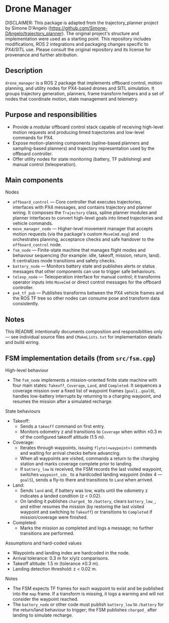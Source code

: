 # Drone Manager

DISCLAIMER:
This package is adapted from the trajectory_planner project by Simone D'Angelo (https://github.com/Simone-DAngelo/trajectory_planner).
The original project's structure and implementation were used as a starting point. This repository includes modifications, ROS 2 integrations and packaging changes specific to PX4/SITL use.
Please consult the original repository and its license for provenance and further attribution.

Description
-----------
`drone_manager` is a ROS 2 package that implements offboard control, motion planning, and utility nodes for PX4-based drones and SITL simulation. It groups trajectory generation, planners, frame transform helpers and a set of nodes that coordinate motion, state management and telemetry.

Purpose and responsibilities
----------------------------
- Provide a modular offboard control stack capable of receiving high-level motion requests and producing timed trajectories and low-level commands for PX4.
- Expose motion-planning components (spline-based planners and sampling-based planners) and trajectory representation used by the offboard controller.
- Offer utility nodes for state monitoring (battery, TF publishing) and manual control (teleoperation).

Main components
---------------
Nodes
- `offboard_control` — Core controller that executes trajectories, interfaces with PX4 messages, and contains trajectory and planner wiring. It composes the `Trajectory` class, spline planner modules and planner interfaces to convert high-level goals into timed trajectories and vehicle commands.
- `move_manager_node` — Higher-level movement manager that accepts motion requests (via the package's custom `MoveCmd.msg`) and orchestrates planning, acceptance checks and safe handover to the `offboard_control` node.
- `fsm_node` — Finite-state machine that manages flight modes and behaviour sequencing (for example: idle, takeoff, mission, return, land). It centralizes mode transitions and safety checks.
- `battery_node` — Monitors battery state and publishes alerts or status messages that other components can use to trigger safe behaviours.
- `teleop_node` — Teleoperation interface for manual control; it transforms operator inputs into `MoveCmd` or direct control messages for the offboard controller.
- `px4_tf_pub` — Publishes transforms between the PX4 vehicle frames and the ROS TF tree so other nodes can consume pose and transform data consistently.



Notes
-----
This README intentionally documents composition and responsibilities only — see individual source files and `CMakeLists.txt` for implementation details and build wiring.


FSM implementation details (from `src/fsm.cpp`)
---------------------------------------------

High-level behaviour
- The `fsm_node` implements a mission-oriented finite state machine with four main states: `Takeoff`, `Coverage`, `Land`, and `Completed`. It sequences a coverage mission over a fixed list of waypoint frames (`goal1`...`goal9`), handles low-battery interrupts by returning to a charging waypoint, and resumes the mission after a simulated recharge.

State behaviours
- Takeoff:
	- Sends a `takeoff` command on first entry.
	- Monitors odometry z and transitions to `Coverage` when within ±0.3 m of the configured takeoff altitude (1.5 m).
- Coverage:
	- Iterates through waypoints, issuing `flyto(<waypoint>)` commands and waiting for arrival checks before advancing.
	- When all waypoints are visited, commands a return to the charging station and marks coverage complete prior to landing.
	- If `battery_low` is received, the FSM records the last visited waypoint, switches `waypoint_idx_` to a hardcoded landing waypoint (index 4 — `goal5`), sends a fly-to there and transitions to `Land` when arrived.
- Land:
	- Sends `land` and, if battery was low, waits until the odometry z indicates a landed condition (z < 0.02).
	- On landing it publishes `charged_` to `/battery`, clears `battery_low_`, and either resumes the mission (by restoring the last visited waypoint and switching to `Takeoff`) or transitions to `Completed` if mission/coverage were finished.
- Completed:
	- Marks the mission as completed and logs a message; no further transitions are performed.


Assumptions and hard-coded values
- Waypoints and landing index are hardcoded in the node.
- Arrival tolerance: 0.3 m for x/y/z comparisons.
- Takeoff altitude: 1.5 m (tolerance ±0.3 m).
- Landing detection threshold: z < 0.02 m.

Notes
- The FSM expects TF frames for each waypoint to exist and be published into the `map` frame. If a transform is missing, it logs a warning and will not consider the waypoint reached.
- The `battery_node` or other code must publish `battery_low` to `/battery` for the return/land behaviour to trigger; the FSM publishes `charged_` after landing to simulate recharge.